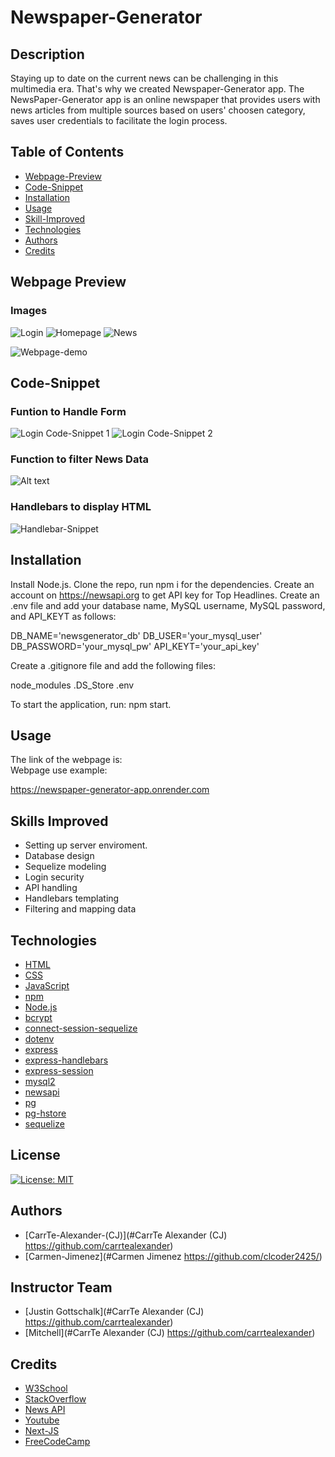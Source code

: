 # Newspaper-Generator
## Description
Staying up to date on the current news can be challenging in this multimedia era. That's why we created Newspaper-Generator app.
The NewsPaper-Generator app is an online newspaper that provides users with news articles from multiple sources based on users' choosen category, saves user credentials to facilitate the login process.



## Table of Contents 

- [Webpage-Preview](#Webpage-Preview)
- [Code-Snippet](#Code-Snippet)
- [Installation](#Installation)
- [Usage](#Usage)
- [Skill-Improved](#Skill-Improved)
- [Technologies](#Technologies)
- [Authors](#Authors)
- [Credits](#credits)


## Webpage Preview

### Images
![Login](public/assets/newsPic1.PNG)
![Homepage](public/assets/newsPic2.PNG) 
![News](public/assets/newsPic3.PNG)


![Webpage-demo](./assets/)

## Code-Snippet

### Funtion to Handle Form
![Login Code-Snippet 1](public/assets/newsPic4.PNG)
![Login Code-Snippet 2](public/assets/newsPic5.PNG)

### Function to  filter News Data
![Alt text](public/assets/newsPic6.PNG)

### Handlebars to display HTML
![Handlebar-Snippet](public/assets/newsPic7.PNG)

## Installation
Install Node.js. Clone the repo, run npm i for the dependencies.  Create an account on https://newsapi.org to get API key for Top Headlines. Create an .env file and add your database name, MySQL username, MySQL password, and API_KEYT as follows:

DB_NAME='newsgenerator_db' DB_USER='your_mysql_user' DB_PASSWORD='your_mysql_pw' API_KEYT='your_api_key'

Create a .gitignore file and add the following files:

node_modules  .DS_Store .env

To start the application, run: npm start.

## Usage
The link of the webpage is:  
Webpage use example:
    
https://newspaper-generator-app.onrender.com
    
## Skills Improved

- Setting up server enviroment.
- Database design
- Sequelize modeling
- Login security
- API handling
- Handlebars templating
- Filtering and mapping data

## Technologies
 - [HTML](#HTML)
 - [CSS](#CSS)
 - [JavaScript](#JavaScript)
 - [npm](#npm)
 - [Node.js](#node.JS)
 - [bcrypt](#bcrypt^5.0.0)
- [connect-session-sequelize](#connect-session-sequelize^7.0.4)
- [dotenv](#dotenv^8.2.0)
- [express](#express^4.17.1)
- [express-handlebars](#express-handlebars^5.2.0)
- [express-session](#express-session^1.17.1)
- [mysql2](#mysql2^2.2.5)
- [newsapi](#newsapi^2.4.1)
- [pg](#pg^8.11.3)
- [pg-hstore](#pg-hstore^2.3.4)
- [sequelize](#sequelize^6.3.5)
## License
  [![License: MIT](https://img.shields.io/badge/License-MIT-yellow.svg)](https://opensource.org/licenses/MIT)

## Authors

- [CarrTe-Alexander-(CJ)](#CarrTe Alexander (CJ) https://github.com/carrtealexander)
- [Carmen-Jimenez](#Carmen Jimenez https://github.com/clcoder2425/)
## Instructor Team
- [Justin Gottschalk](#CarrTe Alexander (CJ) https://github.com/carrtealexander)
- [Mitchell](#CarrTe Alexander (CJ) https://github.com/carrtealexander)


## Credits

- [W3School](W3School)
- [StackOverflow](https://stackoverflow.com)
- [News API](https://newsapi.org/docs/get-started)
- [Youtube](https://youtube.com)
- [Next-JS](https://nextjs.org/)
- [FreeCodeCamp](https://www.freecodecamp.org/)

